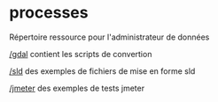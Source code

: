 # processes

Répertoire ressource pour l'administrateur de données

[/gdal](https://github.com/cigalsace/processes/tree/master/gdal "gdal") contient les scripts de convertion

[/sld](https://github.com/cigalsace/processes/tree/master/sld "sld") des exemples de fichiers de mise en forme sld

[/jmeter](https://github.com/cigalsace/processes/tree/master/jmeter "jmeter") des exemples de tests jmeter
